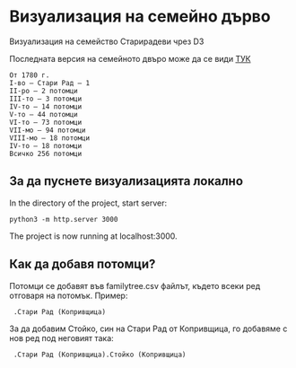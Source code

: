 # Визуализация на семейно дърво
Визуализация на семейство Старирадеви чрез D3

Последната версия на семейното двъро може да се види [ТУК](https://github.com/vstariradev/family-tree-visualization/blob/master/pdf/%D0%A1%D0%B5%D0%BC%D0%B5%D0%B9%D0%BD%D0%BE_%D0%B4%D1%8A%D1%80%D0%B2%D0%BE.pdf)

```
От 1780 г.
І-во – Стари Рад – 1
ІІ-ро – 2 потомци
ІІІ-то – 3 потомци
ІV-то – 14 потомци
V-то – 44 потомци
VІ-то – 73 потомци
VІІ-мо – 94 потомци
VІІІ-мо – 18 потомци
IV-то – 18 потомци
Всичко 256 потомци
```

## За да пуснете визуализацията локално
In the directory of the project, start server:

```python3 -m http.server 3000 ```

The project is now running at localhost:3000.

## Как да добавя потомци?
Потомци се добавят във familytree.csv файлът, където всеки ред отговаря на потомък. Пример:

``` 
 .Стари Рад (Копривщица)
```
За да добавим Стойко, син на Стари Рад от Копривщица, го добавяме с нов ред под неговият така:

```
 .Стари Рад (Копривщица).Стойко (Копривщица)
 ```
